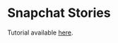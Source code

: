 # Snapchat Stories

Tutorial available <a href="https://www.davebennett.tech/build-an-app-like-snapchat/">here</a>.
